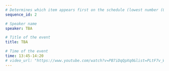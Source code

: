 ```yaml
---
# Determines which item appears first on the schedule (lowest number (0) appears first)
sequence_id: 2

# Speaker name
speaker: TBA

# Title of the event
title: TBA 

# Time of the event
time: 13:45-14:20
# video_url: "https://www.youtube.com/watch?v=PB7iDqQpXq0&list=PLtF7v_W_CG5oG_lhI9tA1g4dPJKBOWDsA&index=2"
---
```


